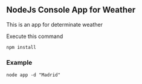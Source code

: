 ## NodeJs Console App for Weather

This is an app for determinate weather

Execute this command

```
npm install
```

### Example

```
node app -d "Madrid"
```
